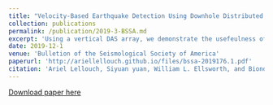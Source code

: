 ```yaml
---
title: "Velocity-Based Earthquake Detection Using Downhole Distributed Acoustic Sensing—Examples from the San Andreas Fault Observatory at Depth"
collection: publications
permalink: /publication/2019-3-BSSA.md
excerpt: 'Using a vertical DAS array, we demonstrate the usefeulness of a velocity-based earthquake detection algorithm'
date: 2019-12-1
venue: 'Bulletion of the Seismological Society of America'
paperurl: 'http://ariellellouch.github.io/files/bssa-2019176.1.pdf'
citation: 'Ariel Lellouch, Siyuan yuan, William L. Ellsworth, and Biondo Biondi, (2019). &quot;Velocity-Based Earthquake Detection Using Downhole Distributed Acoustic Sensing—Examples from the San Andreas Fault Observatory at Depth&quot; <i>Bulletion of the Seismological Society of America</i>. 109(6).'
---
```


[Download paper here](http://ariellellouch.github.io/files/tle2019guided.pdf)